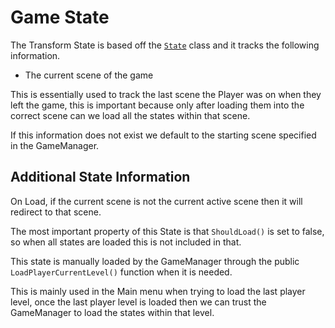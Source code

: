 # Game State

The Transform State is based off the [`State`](State.md) class and it tracks the following information.

- The current scene of the game

This is essentially used to track the last scene the Player was on when they left the game, this is important because only after loading them into the correct scene can we load all the states within that scene.

If this information does not exist we default to the starting scene specified in the GameManager.

## Additional State Information

On Load, if the current scene is not the current active scene then it will redirect to that scene.

The most important property of this State is that `ShouldLoad()` is set to false, so when all states are loaded this is not included in that.

This state is manually loaded by the GameManager through the public `LoadPlayerCurrentLevel()` function when it is needed.

This is mainly used in the Main menu when trying to load the last player level, once the last player level is loaded then we can trust the GameManager to load the states within that level.
